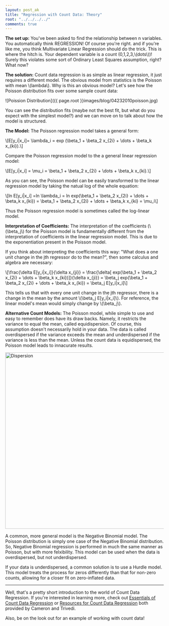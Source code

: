 ```yaml
---
layout: post_ak
title: "Regression with Count Data: Theory"
root: "../../../../"
comments: true
---
```


**The set up:** You've been asked to find the relationship between n variables. You automatically think REGRESSION! Of course you're right. and if you're like me, you think Multivariate Linear Regression should do the trick. This is where the hitch is. Your dependent variable is a count (0,1,2,3,\\(dots\\))! Surely this violates some sort of Ordinary Least Squares assumption, right? What now?

**The solution:** Count data regression is as simple as linear regression, it just requires a different model. The obvious model from statistics is the Poisson with mean \\(lambda\\). Why is this an obvious model? Let's see how the Poisson distribution fits over some sample count data:

![Poission Distribution]({{ page.root }}images/blog/04232010poisson.jpg)

You can see the distribution fits (maybe not the best fit, but what do you expect with the simplest model?) and we can move on to talk about how the model is structured.

**The Model:** The Poisson regression model takes a general form:


\\[E[y_i|x_i]= \lambda_i = exp (\beta_1 + \beta_2 x_{2i} + \dots + \beta_k x_{ki}).\\]

Compare the Poisson regression model to the a general linear regression model:

\\[E[y_i|x_i] = \mu_i = \beta_1 + \beta_2 x_{2i} + \dots + \beta_k x_{ki}.\\]

As you can see, the Poisson model can be easily transformed to the linear regression model by taking the natual log of the whole equation:

\\[ln E[y_i|x_i] =ln \lambda_i = ln exp(\beta_1 + \beta_2 x_{2i} + \dots + \beta_k x_{ki}) = \beta_1 + \beta_2 x_{2i} + \dots + \beta_k x_{ki} = \mu_i\\]

Thus the Poisson regression model is sometimes called the log-linear model.

**Interpretation of Coefficients:** The interpretation of the coefficients (\\(\beta_j\\) for the Poisson model is fundamentally different from the interpretation of coefficients in the linear regression model. This is due to the exponentiation present in the Poisson model.

If you think about interpreting the coefficients this way: "What does a one unit change in the jth regressor do to the mean?", then some calculus and algebra are necessary:

\\[\frac{\delta E[y_i|x_i]}{\delta x_{ji}} = \frac{\delta[ exp(\beta_1 + \beta_2 x_{2i} + \dots + \beta_k x_{ki})]}{\delta x_{ji}} = \beta_j exp(\beta_1 + \beta_2 x_{2i} + \dots + \beta_k x_{ki}) = \beta_j E[y_i|x_i]\\]

This tells us that with every one unit change in the jth regressor, there is a change in the mean by the amount \\(\beta_j E[y_i|x_i]\\). For reference, the linear model's mean would simply change by \\(\beta_j\\).

**Alternative Count Models:** The Poisson model, while simple to use and easy to remember does have its draw backs. Namely, it restricts the variance to equal the mean, called equidispersion. Of course, this assumption doesn't necessarily hold in your data. The data is called overdispersed if the variance exceeds the mean and underdispersed if the variance is less than the mean. Unless the count data is equidispersed, the Poisson model leads to innacurate results.

<img src="{{ page.root }}images/blog/04232010disp.jpg" alt="Dispersion" width="560px">

A common, more general model is the Negative Binomial model. The Poisson distribution is simply one case of the Negative Binomial distribution. So, Negative Binomial regression is performed in much the same manner as Poisson, but with more felxibility. This model can be used when the data is overdispersed, but not underdispersed.

If your data is underdispersed, a common solution is to use a Hurdle model. This model treats the process for zeros differently than that for non-zero counts, allowing for a closer fit on zero-inflated data.

----
Well, that's a pretty short introduction to the world of Count Data Regression. If you're interested in learning more, check out [Essentials of Count Data Regression](http://cameron.econ.ucdavis.edu/research/CTE01preprint.pdf) or [Resources for Count Data Regression](http://cameron.econ.ucdavis.edu/racd/count.html) both provided by Cameron and Trivedi.

Also, be on the look out for an example of working with count data!


